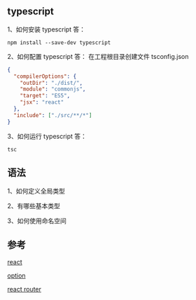 ## typescript

1、如何安装 typescript
答：

```
npm install --save-dev typescript
```

2、如何配置 typescript
答：
在工程根目录创建文件 tsconfig.json

```json
{
  "compilerOptions": {
    "outDir": "./dist/",
    "module": "commonjs",
    "target": "ES5",
    "jsx": "react"
  },
  "include": ["./src/**/*"]
}
```

3、如何运行 typescript
答：

```
tsc
```

## 语法

1、如何定义全局类型

2、有哪些基本类型

3、如何使用命名空间

## 参考

[react](https://www.tslang.cn/docs/handbook/react-&-webpack.html)

[option](https://www.tslang.cn/docs/handbook/compiler-options.html)

[react router](https://reacttraining.com/react-router/)

